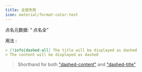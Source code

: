 ```yaml
---
title: 全部失败
icon: material/format-color-text
---
```


点名元数据: “ 点名全”

用法 :

```md
> [!info|dashed-all] The title will be displayed as dashed
> The content will be displayed as dashed
```
> Shorthand for both ["dashed-content"](../content-styling/page-10.md)
> and ["dashed-title"](../title-styling/page-20.md)

